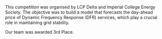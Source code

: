 This competition was organised by LCP Delta and Imperial College Energy Society. The objective was to build a model that forecasts the day-ahead price of Dynamic Frequency Response (DFR) services, which play a crucial role in maintaining grid stability.

Our team was awarded 3rd Place.

